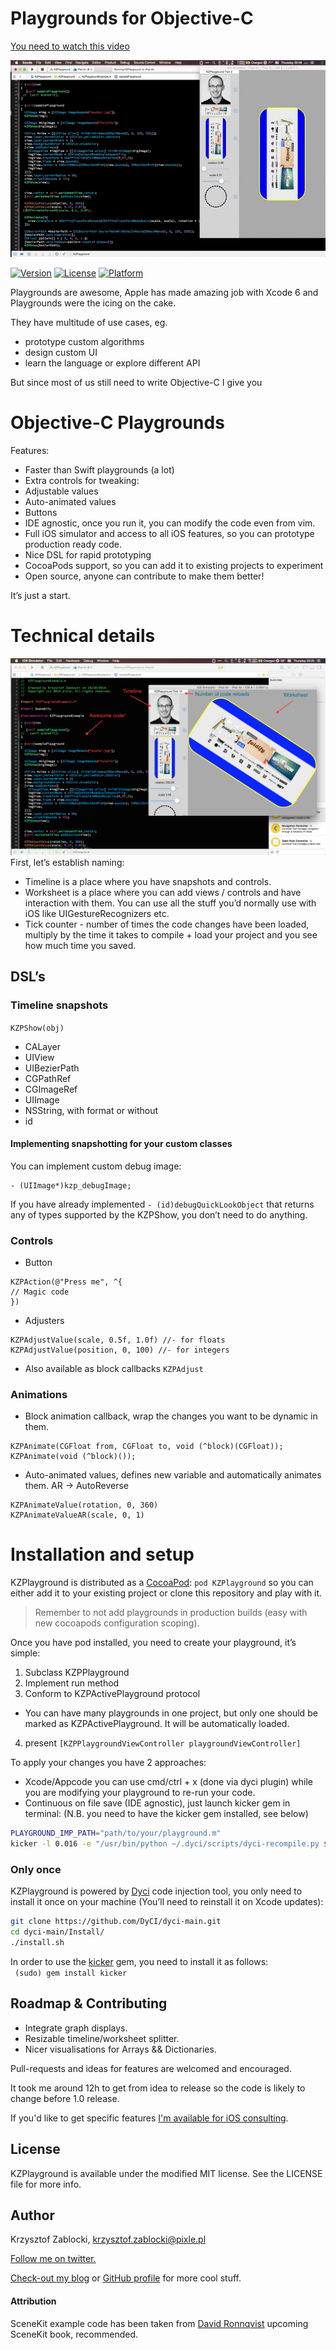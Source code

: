 # Playgrounds for Objective-C

[You need to watch this video](https://vimeo.com/109757619)

![](/Screenshots/small_playground.gif?raw=true)

[![Version](https://img.shields.io/cocoapods/v/KZPlayground.svg?style=flat)](http://cocoadocs.org/docsets/KZPlayground)
[![License](https://img.shields.io/cocoapods/l/KZPlayground.svg?style=flat)](http://cocoadocs.org/docsets/KZPlayground)
[![Platform](https://img.shields.io/cocoapods/p/KZPlayground.svg?style=flat)](http://cocoadocs.org/docsets/KZPlayground)

Playgrounds are awesome, Apple has made amazing job with Xcode 6 and Playgrounds were the icing on the cake. 

They have multitude of use cases, eg.

- prototype custom algorithms
- design custom UI
- learn the language or explore different API

But since most of us still need to write Objective-C I give you
# Objective-C Playgrounds
Features:
- Faster than Swift playgrounds (a lot)
- Extra controls for tweaking:
- Adjustable values
- Auto-animated values
- Buttons
- IDE agnostic, once you run it, you can modify the code even from vim.
- Full iOS simulator and access to all iOS features, so you can prototype production ready code.
- Nice DSL for rapid prototyping
- CocoaPods support, so you can add it to existing projects to experiment
- Open source, anyone can contribute to make them better!

It’s just a start.

# Technical details
![](/Screenshots/playground.png?raw=true)
First, let’s establish naming:
- Timeline is a place where you have snapshots and controls.
- Worksheet is a place where you can add views / controls and have interaction with them. You can use all the stuff you’d normally use with iOS like UIGestureRecognizers etc.
- Tick counter - number of times the code changes have been loaded, multiply by the time it takes to compile + load your project and you see how much time you saved.

## DSL’s
### Timeline snapshots
`KZPShow(obj)`
- CALayer
- UIView
- UIBezierPath
- CGPathRef
- CGImageRef
- UIImage
- NSString, with format or without
- id

#### Implementing snapshotting for your custom classes
You can implement custom debug image:

```objc
- (UIImage*)kzp_debugImage;
```

If you have already implemented `- (id)debugQuickLookObject` that returns any of types supported by the KZPShow, you don’t need to do anything.

### Controls
- Button

```objc
KZPAction(@"Press me", ^{
// Magic code
})
```

- Adjusters

```objc
KZPAdjustValue(scale, 0.5f, 1.0f) //- for floats
KZPAdjustValue(position, 0, 100) //- for integers
```

- Also available as block callbacks `KZPAdjust`

### Animations
- Block animation callback, wrap the changes you want to be dynamic in them. 
```objc
KZPAnimate(CGFloat from, CGFloat to, void (^block)(CGFloat));
KZPAnimate(void (^block)());
```

- Auto-animated values, defines new variable and automatically animates them. AR -\> AutoReverse

```objc
KZPAnimateValue(rotation, 0, 360)
KZPAnimateValueAR(scale, 0, 1)
```

# Installation and setup
KZPlayground is distributed as a [CocoaPod](http://cocoapods.org):
`pod KZPlayground`
so you can either add it to your existing project or clone this repository and play with it. 

> Remember to not add playgrounds in production builds (easy with new cocoapods configuration scoping).

Once you have pod installed, you need to create your playground, it’s simple:
1. Subclass KZPPlayground
2. Implement run method
3. Conform to KZPActivePlayground protocol
- You can have many playgrounds in one project, but only one should be marked as KZPActivePlayground. It will be automatically loaded.
4. present `[KZPPlaygroundViewController playgroundViewController]`

To apply your changes you have 2 approaches:
- Xcode/Appcode you can use cmd/ctrl + x (done via dyci plugin) while you are modifying your playground to re-run your code.
- Continuous on file save (IDE agnostic), just launch kicker gem in terminal: (N.B. you need to have the kicker gem installed, see below)  

```bash
PLAYGROUND_IMP_PATH="path/to/your/playground.m"
kicker -l 0.016 -e "/usr/bin/python ~/.dyci/scripts/dyci-recompile.py ${PLAYGROUND_IMP_PATH}" ${PLAYGROUND_IMP_PATH}
```

### Only once
KZPlayground is powered by [Dyci](https://github.com/DyCI/dyci-main/) code injection tool, you only need to install it once on your machine (You’ll need to reinstall it on Xcode updates):

```bash
git clone https://github.com/DyCI/dyci-main.git
cd dyci-main/Install/
./install.sh
```
In order to use the [kicker](https://github.com/alloy/kicker) gem, you need to install it as follows:  
``` (sudo) gem install kicker```

## Roadmap & Contributing

- Integrate graph displays.
- Resizable timeline/worksheet splitter.
- Nicer visualisations for Arrays && Dictionaries.

Pull-requests and ideas for features are welcomed and encouraged.

It took me around 12h to get from idea to release so the code is likely to change before 1.0 release.

If you'd like to get specific features [I'm available for iOS consulting](http://www.merowing.info/about/).

## License

KZPlayground is available under the modified MIT license. See the LICENSE file for more info.

## Author

Krzysztof Zablocki, krzysztof.zablocki@pixle.pl

[Follow me on twitter.](http://twitter.com/merowing_)

[Check-out my blog](http://merowing.info) or [GitHub profile](https://github.com/krzysztofzablocki) for more cool stuff.

#### Attribution

SceneKit example code has been taken from [David Ronnqvist](http://ronnqvi.st/book/) upcoming SceneKit book, recommended.

